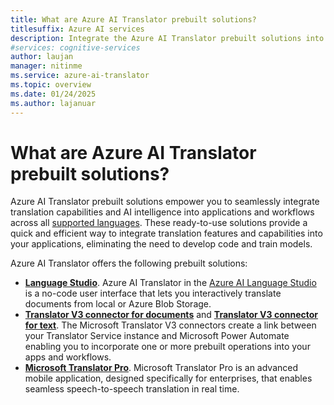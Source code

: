 ```yaml
---
title: What are Azure AI Translator prebuilt solutions?
titlesuffix: Azure AI services
description: Integrate the Azure AI Translator prebuilt solutions into your applications, websites, tools, and other solutions to provide multi-language translation user experiences.
#services: cognitive-services
author: laujan
manager: nitinme
ms.service: azure-ai-translator
ms.topic: overview
ms.date: 01/24/2025
ms.author: lajanuar
---
```


# What are Azure AI Translator prebuilt solutions?

 Azure AI Translator prebuilt solutions empower you to seamlessly integrate translation capabilities and AI intelligence into applications and workflows across all [supported languages](language-support.md). These ready-to-use solutions provide a quick and efficient way to integrate translation features and capabilities into your applications, eliminating the need to develop code and train models.

Azure AI Translator offers the following prebuilt solutions:

* [**Language Studio**](document-translation/language-studio.md). Azure AI Translator in the [Azure AI Language Studio](https://language.cognitive.azure.com/home) is a no-code user interface that lets you interactively translate documents from local or Azure Blob Storage. 
* [**Translator V3 connector for documents**](connector/document-translation-flow.md) and [**Translator V3 connector for text**](connector/text-translation-flow.md). The Microsoft Translator V3 connectors create a link between your Translator Service instance and Microsoft Power Automate enabling you to incorporate one or more prebuilt operations into your apps and workflows.
* [**Microsoft Translator Pro**](translator-pro/overview.md). Microsoft Translator Pro is an advanced mobile application, designed specifically for enterprises, that enables seamless speech-to-speech translation in real time. 
